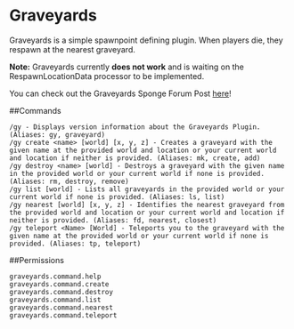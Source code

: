 # Graveyards
Graveyards is a simple spawnpoint defining plugin. When players die, they respawn at the nearest graveyard.

**Note:** Graveyards currently **does not work** and is waiting on the RespawnLocationData processor to be implemented.

You can check out the Graveyards Sponge Forum Post [here](https://forums.spongepowered.org/t/wip-graveyards-v0-1-0-pre-defined-spawnpoints-for-players/9575 "Graveyards Sponge Forum Post")!
 
##Commands
```
/gy - Displays version information about the Graveyards Plugin. (Aliases: gy, graveyard)
/gy create <name> [world] [x, y, z] - Creates a graveyard with the given name at the provided world and location or your current world and location if neither is provided. (Aliases: mk, create, add)
/gy destroy <name> [world] - Destroys a graveyard with the given name in the provided world or your current world if none is provided. (Aliases: rm, destroy, remove)
/gy list [world] - Lists all graveyards in the provided world or your current world if none is provided. (Aliases: ls, list)
/gy nearest [world] [x, y, z] - Identifies the nearest graveyard from the provided world and location or your current world and location if neither is provided. (Aliases: fd, nearest, closest)
/gy teleport <Name> [World] - Teleports you to the graveyard with the given name at the provided world or your current world if none is provided. (Aliases: tp, teleport)
```

##Permissions
```
graveyards.command.help
graveyards.command.create
graveyards.command.destroy
graveyards.command.list
graveyards.command.nearest
graveyards.command.teleport
```

